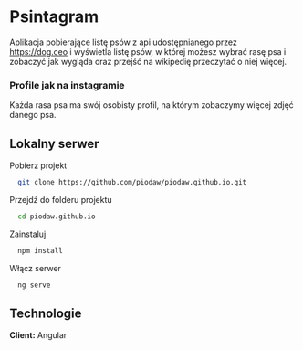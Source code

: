 # Psintagram

Aplikacja pobierające listę psów z api udostępnianego przez https://dog.ceo i wyświetla listę psów, w której możesz wybrać rasę psa i zobaczyć jak wygląda
oraz przejść na wikipedię przeczytać o niej więcej. 

### Profile jak na instagramie

Każda rasa psa ma swój osobisty profil, na którym zobaczymy 
więcej zdjęć danego psa.

## Lokalny serwer

Pobierz projekt

```bash
  git clone https://github.com/piodaw/piodaw.github.io.git
```

Przejdź do folderu projektu

```bash
  cd piodaw.github.io
```

Zainstaluj

```bash
  npm install
```

Włącz serwer

```bash
  ng serve
```

## Technologie

**Client:** Angular
